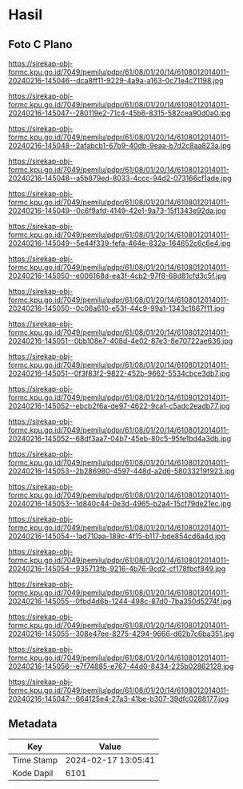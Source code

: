 # Hasil

## Foto C Plano

https://sirekap-obj-formc.kpu.go.id/7049/pemilu/pdpr/61/08/01/20/14/6108012014011-20240216-145046--dca8ff11-9229-4a9a-a163-0c71e4c71198.jpg

https://sirekap-obj-formc.kpu.go.id/7049/pemilu/pdpr/61/08/01/20/14/6108012014011-20240216-145047--280119e2-71c4-45b6-8315-582cea90d0a0.jpg

https://sirekap-obj-formc.kpu.go.id/7049/pemilu/pdpr/61/08/01/20/14/6108012014011-20240216-145048--2afabcb1-67b9-40db-9eaa-b7d2c8aa823a.jpg

https://sirekap-obj-formc.kpu.go.id/7049/pemilu/pdpr/61/08/01/20/14/6108012014011-20240216-145048--a5b879ed-8033-4ccc-94d2-073166cf1ade.jpg

https://sirekap-obj-formc.kpu.go.id/7049/pemilu/pdpr/61/08/01/20/14/6108012014011-20240216-145049--0c6f9afd-4149-42e1-9a73-15f1343e92da.jpg

https://sirekap-obj-formc.kpu.go.id/7049/pemilu/pdpr/61/08/01/20/14/6108012014011-20240216-145049--5e44f339-fefa-464e-832a-164652c6c6e4.jpg

https://sirekap-obj-formc.kpu.go.id/7049/pemilu/pdpr/61/08/01/20/14/6108012014011-20240216-145050--e006168d-ea3f-4cb2-97f8-68d81cfd3c5f.jpg

https://sirekap-obj-formc.kpu.go.id/7049/pemilu/pdpr/61/08/01/20/14/6108012014011-20240216-145050--0c06a610-e53f-44c9-99a1-1343c1667f11.jpg

https://sirekap-obj-formc.kpu.go.id/7049/pemilu/pdpr/61/08/01/20/14/6108012014011-20240216-145051--0bb108e7-408d-4e02-87e3-8e70722ae636.jpg

https://sirekap-obj-formc.kpu.go.id/7049/pemilu/pdpr/61/08/01/20/14/6108012014011-20240216-145051--0f3f83f2-9822-452b-9662-5534cbce3db7.jpg

https://sirekap-obj-formc.kpu.go.id/7049/pemilu/pdpr/61/08/01/20/14/6108012014011-20240216-145052--ebcb2f6a-de97-4622-9ca1-c5adc2eadb77.jpg

https://sirekap-obj-formc.kpu.go.id/7049/pemilu/pdpr/61/08/01/20/14/6108012014011-20240216-145052--68df3aa7-04b7-45eb-80c5-95fe1bd4a3db.jpg

https://sirekap-obj-formc.kpu.go.id/7049/pemilu/pdpr/61/08/01/20/14/6108012014011-20240216-145053--2b286980-4597-448d-a2d6-58033219f923.jpg

https://sirekap-obj-formc.kpu.go.id/7049/pemilu/pdpr/61/08/01/20/14/6108012014011-20240216-145053--1d840c44-0e3d-4965-b2a4-15cf79de21ec.jpg

https://sirekap-obj-formc.kpu.go.id/7049/pemilu/pdpr/61/08/01/20/14/6108012014011-20240216-145054--1ad710aa-189c-4f15-b117-bde854cd6a4d.jpg

https://sirekap-obj-formc.kpu.go.id/7049/pemilu/pdpr/61/08/01/20/14/6108012014011-20240216-145054--935713fb-9216-4b76-9cd2-cf178fbcf849.jpg

https://sirekap-obj-formc.kpu.go.id/7049/pemilu/pdpr/61/08/01/20/14/6108012014011-20240216-145055--0fbd4d6b-1244-498c-87d0-7ba350d5274f.jpg

https://sirekap-obj-formc.kpu.go.id/7049/pemilu/pdpr/61/08/01/20/14/6108012014011-20240216-145055--308e47ee-8275-4294-9666-d62b7c6ba351.jpg

https://sirekap-obj-formc.kpu.go.id/7049/pemilu/pdpr/61/08/01/20/14/6108012014011-20240216-145056--e7f74885-e767-44d0-8434-225b02862128.jpg

https://sirekap-obj-formc.kpu.go.id/7049/pemilu/pdpr/61/08/01/20/14/6108012014011-20240216-145047--664125e4-27a3-41be-b307-39dfc0288177.jpg


## Metadata

| Key        | Value               |
| ---------- | ------------------- |
| Time Stamp | 2024-02-17 13:05:41 |
| Kode Dapil | 6101                |



